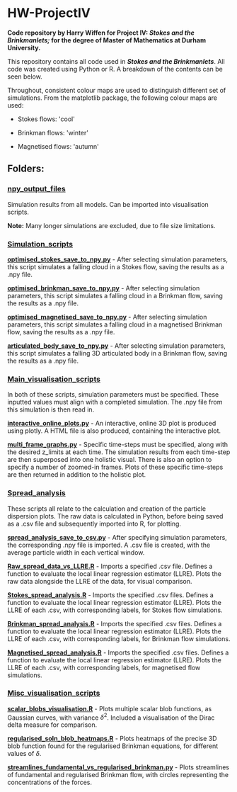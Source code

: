 # HW-ProjectIV

**Code repository by Harry Wiffen for Project IV: *Stokes and the Brinkmanlets;* for the degree of Master of Mathematics at Durham University.**

This repository contains all code used in ***Stokes and the Brinkmanlets***. All code was created using Python or R. A breakdown of the contents can be seen below.

Throughout, consistent colour maps are used to distinguish different set of simulations. From the matplotlib package, the following colour maps are used:

-   Stokes flows: 'cool'

-   Brinkman flows: 'winter'

-   Magnetised flows: 'autumn'

## Folders:

### [npy_output_files](npy_output_files)

Simulation results from all models. Can be imported into visualisation scripts.

**Note:** Many longer simulations are excluded, due to file size limitations.

### [Simulation_scripts](Simulation_scripts) 

**[optimised_stokes_save_to_npy.py](Simulation_scripts/optimised_stokes_save_to_npy.py)** - After selecting simulation parameters, this script simulates a falling cloud in a Stokes flow, saving the results as a .npy file.

**[optimised_brinkman_save_to_npy.py](Simulation_scripts/optimised_brinkman_save_to_npy.py)** - After selecting simulation parameters, this script simulates a falling cloud in a Brinkman flow, saving the results as a .npy file.

**[optimised_magnetised_save_to_npy.py](Simulation_scripts/optimised_magnetised_save_to_npy.py)** - After selecting simulation parameters, this script simulates a falling cloud in a magnetised Brinkman flow, saving the results as a .npy file.

**[articulated_body_save_to_npy.py](Simulation_scripts/articulated_body_save_to_npy.py)** - After selecting simulation parameters, this script simulates a falling 3D articulated body in a Brinkman flow, saving the results as a .npy file.

### [Main_visualisation_scripts](Main_visualisation_scripts)

In both of these scripts, simulation parameters must be specified. These inputted values must align with a completed simulation. The .npy file from this simulation is then read in.

**[interactive_online_plots.py](Main_visualisation_scripts/interactive_online_plots.py)** - An interactive, online 3D plot is produced using plotly. A HTML file is also produced, containing the interactive plot.

**[multi_frame_graphs.py](Main_visualisation_scripts/multi_frame_graphs.py)** - Specific time-steps must be specified, along with the desired z_limits at each time. The simulation results from each time-step are then superposed into one holistic visual. There is also an option to specify a number of zoomed-in frames. Plots of these specific time-steps are then returned in addition to the holistic plot.

### [Spread_analysis](Spread_analysis)

These scripts all relate to the calculation and creation of the particle dispersion plots. The raw data is calculated in Python, before being saved as a .csv file and subsequently imported into R, for plotting.

**[spread_analysis_save_to_csv.py](Spread_analysis/spread_analysis_save_to_csv.py)** - After specifying simulation parameters, the corresponding .npy file is imported. A .csv file is created, with the average particle width in each vertical window.

**[Raw_spread_data_vs_LLRE.R](Spread_analysis/Raw_spread_data_vs_LLRE.R)** - Imports a specified .csv file. Defines a function to evaluate the local linear regression estimator (LLRE). Plots the raw data alongside the LLRE of the data, for visual comparison.

**[Stokes_spread_analysis.R](Spread_analysis/Stokes_spread_analysis.R)** - Imports the specified .csv files. Defines a function to evaluate the local linear regression estimator (LLRE). Plots the LLRE of each .csv, with corresponding labels, for Stokes flow simulations.

**[Brinkman_spread_analysis.R](Spread_analysis/Brinkman_spread_analysis.R)** - Imports the specified .csv files. Defines a function to evaluate the local linear regression estimator (LLRE). Plots the LLRE of each .csv, with corresponding labels, for Brinkman flow simulations.

**[Magnetised_spread_analysis.R](Spread_analysis/Magnetised_spread_analysis.R)** - Imports the specified .csv files. Defines a function to evaluate the local linear regression estimator (LLRE). Plots the LLRE of each .csv, with corresponding labels, for magnetised flow simulations.

### [Misc_visualisation_scripts](Misc_visualisation_scripts)

**[scalar_blobs_visualisation.R](Misc_visualisation_scripts/scalar_blobs_visualisation.R)** - Plots multiple scalar blob functions, as Gaussian curves, with variance $\delta^2$. Included a visualisation of the Dirac delta measure for comparison.

**[regularised_soln_blob_heatmaps.R](Misc_visualisation_scripts/regularised_soln_blob_heatmaps.R)** - Plots heatmaps of the precise 3D blob function found for the regularised Brinkman equations, for different values of $\delta$.

**[streamlines_fundamental_vs_regularised_brinkman.py](Misc_visualisation_scripts/streamlines_fundamental_vs_regularised_brinkman.py)** - Plots streamlines of fundamental and regularised Brinkman flow, with circles representing the concentrations of the forces.

